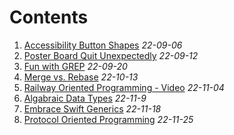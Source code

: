 
# Contents
1. [Accessibility Button Shapes](/articles/Accessibility-Button-Shapes) _22-09-06_
2. [Poster Board Quit Unexpectedly](/articles/Poster-Board-Quit-Unexpectedly) _22-09-12_
3. [Fun with GREP](/articles/Fun_with_GREP) _22-09-20_
4. [Merge vs. Rebase](/articles/merge-or-rebase) _22-10-13_ 
5. [Railway Oriented Programming - Video](/articles/Railway_oriented_programming) _22-11-04_
6. [Algabraic Data Types](/articles/Algabraic_Data_Types) _22-11-9_
7. [Embrace Swift Generics](/articles/Embrace_Swift_Generics) _22-11-18_
8. [Protocol Oriented Programming](/articles/Protocol-Oriented-Programming) _22-11-25_